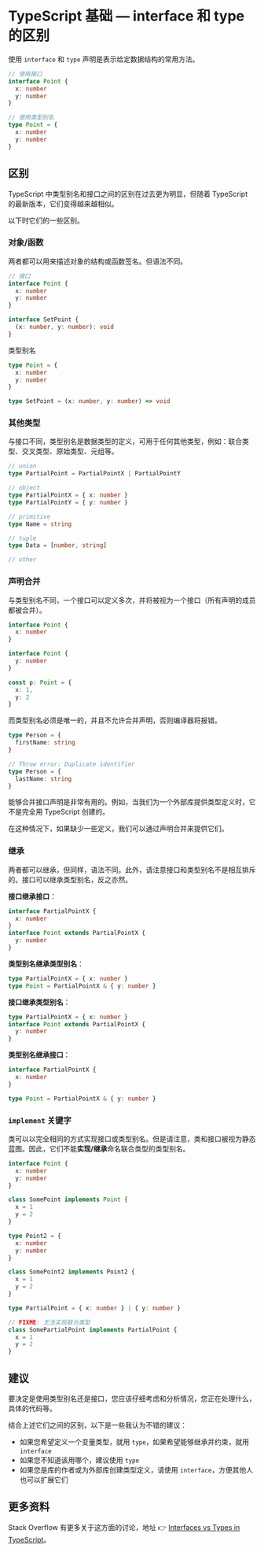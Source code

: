 # TypeScript 基础 — interface 和 type 的区别

使用 `interface` 和 `type` 声明是表示给定数据结构的常用方法。

```ts
// 使用接口
interface Point {
  x: number
  y: number
}

// 使用类型别名
type Point = {
  x: number
  y: number
}
```

## 区别

TypeScript 中类型别名和接口之间的区别在过去更为明显，但随着 TypeScript 的最新版本，它们变得越来越相似。

以下时它们的一些区别。

### 对象/函数

两者都可以用来描述对象的结构或函数签名。但语法不同。

```ts
// 接口
interface Point {
  x: number
  y: number
}

interface SetPoint {
  (x: number, y: number): void
}
```

类型别名

```ts
type Point = {
  x: number
  y: number
}

type SetPoint = (x: number, y: number) => void
```

### 其他类型

与接口不同，类型别名是数据类型的定义，可用于任何其他类型，例如：联合类型、交叉类型、原始类型、元组等。

```ts
// union
type PartialPoint = PartialPointX | PartialPointY

// object
type PartialPointX = { x: number }
type PartialPointY = { y: number }

// primitive
type Name = string

// tuple
type Data = [number, string]

// other
```

### 声明合并

与类型别名不同，一个接口可以定义多次，并将被视为一个接口（所有声明的成员都被合并）。

```ts
interface Point {
  x: number
}

interface Point {
  y: number
}

const p: Point = {
  x: 1,
  y: 2
}
```

而类型别名必须是唯一的，并且不允许合并声明，否则编译器将报错。

```ts
type Person = {
  firstName: string
}

// Throw error: Duplicate identifier
type Person = {
  lastName: string
}
```

能够合并接口声明是非常有用的。例如，当我们为一个外部库提供类型定义时，它不是完全用 TypeScript 创建的。

在这种情况下，如果缺少一些定义，我们可以通过声明合并来提供它们。

### 继承

两者都可以继承，但同样，语法不同。此外，请注意接口和类型别名不是相互排斥的。接口可以继承类型别名，反之亦然。

**接口继承接口**：

```ts
interface PartialPointX {
  x: number
}
interface Point extends PartialPointX {
  y: number
}
```

**类型别名继承类型别名**：

```ts
type PartialPointX = { x: number }
type Point = PartialPointX & { y: number }
```

**接口继承类型别名**：

```ts
type PartialPointX = { x: number }
interface Point extends PartialPointX {
  y: number
}
```

**类型别名继承接口**：

```ts
interface PartialPointX {
  x: number
}

type Point = PartialPointX & { y: number }
```

### `implement` 关键字

类可以以完全相同的方式实现接口或类型别名。但是请注意，类和接口被视为静态蓝图。因此，它们不能**实现/继承**命名联合类型的类型别名。

```ts
interface Point {
  x: number
  y: number
}

class SomePoint implements Point {
  x = 1
  y = 2
}

type Point2 = {
  x: number
  y: number
}

class SomePoint2 implements Point2 {
  x = 1
  y = 2
}

type PartialPoint = { x: number } | { y: number }

// FIXME: 无法实现联合类型
class SomePartialPoint implements PartialPoint {
  x = 1
  y = 2
}
```

## 建议

要决定是使用类型别名还是接口，您应该仔细考虑和分析情况，您正在处理什么，具体的代码等。

结合上述它们之间的区别，以下是一些我认为不错的建议：

- 如果您希望定义一个变量类型，就用 `type`，如果希望能够继承并约束，就用 `interface`
- 如果您不知道该用哪个，建议使用 `type`
- 如果您是库的作者或为外部库创建类型定义，请使用 `interface`，方便其他人也可以扩展它们

## 更多资料

Stack Overflow 有更多关于这方面的讨论，地址 👉 [Interfaces vs Types in TypeScript](https://stackoverflow.com/questions/37233735/interfaces-vs-types-in-typescript)。
